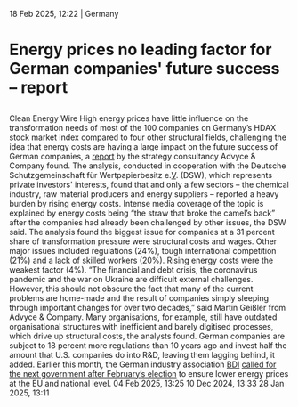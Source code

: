 18 Feb 2025, 12:22
| 
Germany
# Energy prices no leading factor for German companies' future success – report
## 
Clean Energy Wire 
High energy prices have little influence on the transformation needs of most of the 100 companies on Germany’s HDAX stock market index compared to four other structural fields, challenging the idea that energy costs are having a large impact on the future success of German companies, a [report](https://www.dsw-info.de/presse/pressemitteilungen-2025/standortradar-deutschland/) by the strategy consultancy Advyce & Company found.
The analysis, conducted in cooperation with the Deutsche Schutzgemeinschaft für Wertpapierbesitz e.[V](https://www.cleanenergywire.org/experts/liberal-party-denmark). (DSW), which represents private investors' interests, found that and only a few sectors – the chemical industry, raw material producers and energy suppliers – reported a heavy burden by rising energy costs. Intense media coverage of the topic is explained by energy costs being “the straw that broke the camel’s back” after the companies had already been challenged by other issues, the DSW said.
The analysis found the biggest issue for companies at a 31 percent share of transformation pressure were structural costs and wages. Other major issues included regulations (24%), tough international competition (21%) and a lack of skilled workers (20%). Rising energy costs were the weakest factor (4%). “The financial and debt crisis, the coronavirus pandemic and the war on Ukraine are difficult external challenges. However, this should not obscure the fact that many of the current problems are home-made and the result of companies simply sleeping through important changes for over two decades,” said Martin Geißler from Advyce & Company.
Many organisations, for example, still have outdated organisational structures with inefficient and barely digitised processes, which drive up structural costs, the analysts found. German companies are subject to 18 percent more regulations than 10 years ago and invest half the amount that U.S. companies do into R&D, leaving them lagging behind, it added.
Earlier this month, the German industry association [BDI](https://www.cleanenergywire.org/experts/bdi-federation-german-industries) [called for the next government after February’s election](https://www.cleanenergywire.org/news/german-industry-urges-next-government-ensure-lower-energy-prices-eu-and-national-level) to ensure lower energy prices at the EU and national level.
04 Feb 2025, 13:25
10 Dec 2024, 13:33
28 Jan 2025, 13:11
